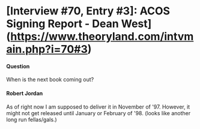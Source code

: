 # [Interview #70, Entry #3]: ACOS Signing Report - Dean West](https://www.theoryland.com/intvmain.php?i=70#3)

#### Question

When is the next book coming out?

#### Robert Jordan

As of right now I am supposed to deliver it in November of '97. However, it might not get released until January or February of '98. (looks like another long run fellas/gals.)

